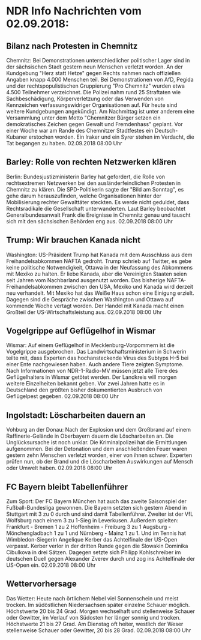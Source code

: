 # NDR Info Nachrichten vom 02.09.2018:


## Bilanz nach Protesten in Chemnitz
Chemnitz: Bei Demonstrationen unterschiedlicher politischer Lager sind in der sächsischen Stadt gestern neun Menschen verletzt worden. An der Kundgebung "Herz statt Hetze" gegen Rechts nahmen nach offiziellen Angaben knapp 4.000 Menschen teil. Bei Demonstrationen von AfD, Pegida und der rechtspopulistischen Gruppierung "Pro Chemnitz" wurden etwa 4.500 Teilnehmer verzeichnet. Die Polizei nahm rund 25 Straftaten wie Sachbeschädigung, Körperverletzung oder das Verwenden von Kennzeichen verfassungswidriger Organisationen auf. Für heute sind weitere Kundgebungen angekündigt. Am Nachmittag ist unter anderem eine Versammlung unter dem Motto "Chemnitzer Bürger setzen ein demokratisches Zeichen gegen Gewalt und Fremdenhass" geplant. Vor einer Woche war am Rande des Chemnitzer Stadtfestes ein Deutsch-Kubaner erstochen worden. Ein Iraker und ein Syrer stehen im Verdacht, die Tat begangen zu haben. 02.09.2018 08:00 Uhr 

## Barley: Rolle von rechten Netzwerken klären
Berlin: Bundesjustizministerin Barley hat gefordert, die Rolle von rechtsextremen Netzwerken bei den ausländerfeindlichen Protesten in Chemnitz zu klären. Die SPD-Politikerin sagte der "Bild am Sonntag", es gehe darum herauszufinden, welche Organisationen hinter der Mobilisierung rechter Gewalttäter steckten. Es werde nicht geduldet, dass Rechtsradikale die Gesellschaft unterwanderten. Laut Barley beobachtet Generalbundesanwalt Frank die Ereignisse in Chemnitz genau und tauscht sich mit den sächsischen Behörden eng aus. 02.09.2018 08:00 Uhr 

## Trump: Wir brauchen Kanada nicht
Washington: US-Präsident Trump hat Kanada mit dem Ausschluss aus dem Freihandelsabkommen NAFTA gedroht. Trump schrieb auf Twitter, es gebe keine politische Notwendigkeit, Ottawa in der Neufassung des Abkommens mit Mexiko zu halten. Er liebe Kanada, aber die Vereinigten Staaten seien seit Jahren vom Nachbarland ausgenutzt worden. Das bisherige NAFTA-Freihandelsabkommen zwischen den USA, Mexiko und Kanada wird derzeit neu verhandelt. Mit Mexiko hat das Weiße Haus schon eine Einigung erzielt. Dagegen sind die Gespräche zwischen Washington und Ottawa auf kommende Woche vertagt worden. Der Handel mit Kanada macht einen Großteil der US-Wirtschaftsleistung aus. 02.09.2018 08:00 Uhr 

## Vogelgrippe auf Geflügelhof in Wismar
Wismar: Auf einem Geflügelhof in Mecklenburg-Vorpommern ist die Vogelgrippe ausgebrochen. Das Landwirtschaftsministerium in Schwerin teilte mit, dass Experten das hochansteckende Virus des Subtyps H-5 bei einer Ente nachgewiesen haben. Auch andere Tiere zeigten Symptome. Nach Informationen von NDR-1-Radio-MV müssen jetzt alle Tiere des Geflügelhalters in Wismar getötet werden. Der Landkreis will morgen weitere Einzelheiten bekannt geben. Vor zwei Jahren hatte es in Deutschland den größten bisher dokumentierten Ausbruch von Geflügelpest gegeben. 02.09.2018 08:00 Uhr 

## Ingolstadt: Löscharbeiten dauern an
Vohburg an der Donau: Nach der Explosion und dem Großbrand auf einem Raffinerie-Gelände in Oberbayern dauern die Löscharbeiten an. Die Unglücksursache ist noch unklar. Die Kriminalpolizei hat die Ermittlungen aufgenommen. Bei der Detonation und dem anschließenden Feuer waren gestern zehn Menschen verletzt worden, einer von ihnen schwer. Experten prüfen nun, ob der Brand und die Löscharbeiten Auswirkungen auf Mensch oder Umwelt haben. 02.09.2018 08:00 Uhr 

## FC Bayern bleibt Tabellenführer
Zum Sport: Der FC Bayern München hat auch das zweite Saisonspiel der Fußball-Bundesliga gewonnen. Die Bayern setzten sich gestern Abend in Stuttgart mit 3 zu 0 durch und sind damit Tabellenführer. Zweiter ist der VfL Wolfsburg nach einem 3 zu 1-Sieg in Leverkusen. Außerdem spielten:
Frankfurt - Bremen 1 zu 2
Hoffenheim - Freiburg 3 zu 1
Augsburg - Mönchengladbach 1 zu 1
und Nürnberg - Mainz 1 zu 1.
Und im Tennis hat Wimbledon-Siegerin Angelique Kerber das Achtelfinale der US-Open verpasst. Kerber verlor in der dritten Runde gegen die Slowakin Dominika Cibulkova in drei Sätzen. Dagegen setzte sich Philipp Kohlschreiber im deutschen Duell gegen Alexander Zverev durch und zog ins Achtelfinale der US-Open ein. 02.09.2018 08:00 Uhr 

## Wettervorhersage
Das Wetter: Heute nach örtlichem Nebel viel Sonnenschein und meist trocken. Im südöstlichen Niedersachsen später einzelne Schauer möglich. Höchstwerte 20 bis 24 Grad. Morgen wechselhaft und stellenweise Schauer oder Gewitter, im Verlauf    von Südosten her länger sonnig und trocken. Höchstwerte 21 bis 27 Grad. Am Dienstag oft heiter, westlich der Weser stellenweise Schauer oder Gewitter, 20 bis 28 Grad. 02.09.2018 08:00 Uhr 
